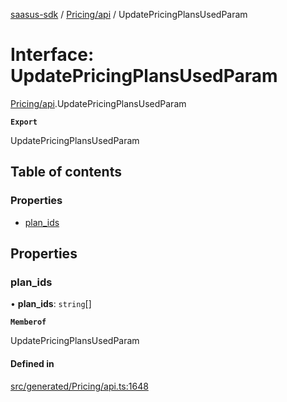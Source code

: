 [saasus-sdk](../README.md) / [Pricing/api](../modules/Pricing_api.md) / UpdatePricingPlansUsedParam

# Interface: UpdatePricingPlansUsedParam

[Pricing/api](../modules/Pricing_api.md).UpdatePricingPlansUsedParam

**`Export`**

UpdatePricingPlansUsedParam

## Table of contents

### Properties

- [plan\_ids](Pricing_api.UpdatePricingPlansUsedParam.md#plan_ids)

## Properties

### plan\_ids

• **plan\_ids**: `string`[]

**`Memberof`**

UpdatePricingPlansUsedParam

#### Defined in

[src/generated/Pricing/api.ts:1648](https://github.com/saasus-platform/saasus-sdk-javascript/blob/c6c266c/src/generated/Pricing/api.ts#L1648)
